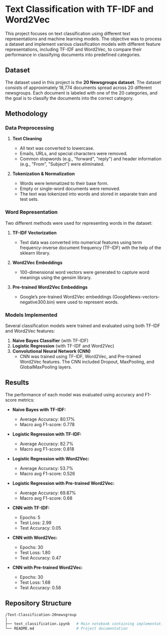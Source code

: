 # Text Classification with TF-IDF and Word2Vec

This project focuses on text classification using different text representations and machine learning models. The objective was to process a dataset and implement various classification models with different feature representations, including TF-IDF and Word2Vec, to compare their performance in classifying documents into predefined categories.

## Dataset

The dataset used in this project is the **20 Newsgroups dataset**. The dataset consists of approximately 18,774 documents spread across 20 different newsgroups. Each document is labeled with one of the 20 categories, and the goal is to classify the documents into the correct category.

## Methodology

### Data Preprocessing

1. **Text Cleaning**
   - All text was converted to lowercase.
   - Emails, URLs, and special characters were removed.
   - Common stopwords (e.g., "forward", "reply") and header information (e.g., "From", "Subject") were eliminated.

2. **Tokenization & Normalization**
   - Words were lemmatized to their base form.
   - Empty or single-word documents were removed.
   - The text was tokenized into words and stored in separate train and test sets.

### Word Representation

Two different methods were used for representing words in the dataset:

1. **TF-IDF Vectorization**
   - Text data was converted into numerical features using term frequency-inverse document frequency (TF-IDF) with the help of the sklearn library.

2. **Word2Vec Embeddings**
   - 100-dimensional word vectors were generated to capture word meanings using the gensim library.
   
3. **Pre-trained Word2Vec Embeddings**
   - Google’s pre-trained Word2Vec embeddings (GoogleNews-vectors-negative300.bin) were used to represent words.

### Models Implemented

Several classification models were trained and evaluated using both TF-IDF and Word2Vec features:

1. **Naive Bayes Classifier** (with TF-IDF)
2. **Logistic Regression** (with TF-IDF and Word2Vec)
3. **Convolutional Neural Network (CNN)** 
   - CNN was trained using TF-IDF, Word2Vec, and Pre-trained Word2Vec features. The CNN included Dropout, MaxPooling, and GlobalMaxPooling layers.

## Results

The performance of each model was evaluated using accuracy and F1-score metrics:

- **Naive Bayes with TF-IDF:**
  - Average Accuracy: 80.17%
  - Macro avg F1-score: 0.778

- **Logistic Regression with TF-IDF:**
  - Average Accuracy: 82.7%
  - Macro avg F1-score: 0.818

- **Logistic Regression with Word2Vec:**
  - Average Accuracy: 53.7%
  - Macro avg F1-score: 0.526

- **Logistic Regression with Pre-trained Word2Vec:**
  - Average Accuracy: 69.87%
  - Macro avg F1-score: 0.68

- **CNN with TF-IDF:**
  - Epochs: 5
  - Test Loss: 2.99
  - Test Accuracy: 0.05

- **CNN with Word2Vec:**
  - Epochs: 30
  - Test Loss: 1.80
  - Test Accuracy: 0.47

- **CNN with Pre-trained Word2Vec:**
  - Epochs: 30
  - Test Loss: 1.68 
  - Test Accuracy: 0.58


## Repository Structure
```bash
/Text-Classification-20newsgroup
│
├── text_classification.ipynb   # Main notebook containing implementation
└── README.md                   # Project documentation
```
